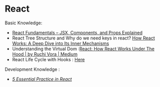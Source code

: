 # React

Basic Knowledge:

* [React Fundamentals – JSX, Components, and Props Explained](https://www.freecodecamp.org/news/react-fundamentals/)
* React Tree Structure and Why do we need keys in react? [How React Works: A Deep Dive into Its Inner Mechanisms](https://www.zipy.ai/blog/how-react-works-under-the-hood)
* Understanding the Virtual Dom :[React: How React Works Under The Hood | by Ruchi Vora | Medium](https://medium.com/@ruchivora16/react-how-react-works-under-the-hood-9b621ee69fb5)
* React Life Cycle with Hooks : [Here](https://www.freecodecamp.org/news/react-lifecycle-methods-and-hooks-for-beginners/)

Development Knowledge :

* [_5 Essential Practice in React_](https://www.surajon.dev/5-essential-react-practices-i-learned-on-the-job)&#x20;

